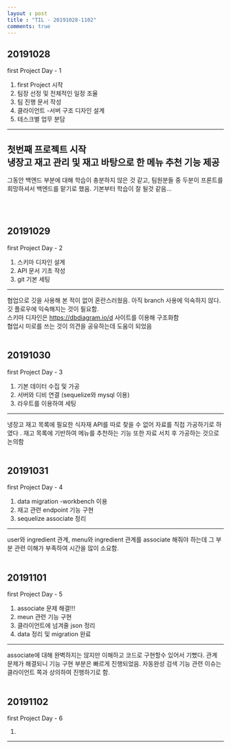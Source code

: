 ```yaml
---
layout : post
title : "TIL - 20191028-1102"
comments: true
---
```


## 20191028

first Project Day - 1

1. first Project 시작
2. 팀장 선정 및 전체적인 일정 조율
3. 팀 진행 문서 작성
4. 클라이언트 -서버 구조 디자인 설계
5. 테스크별 업무 분담

---
첫번째 프로젝트 시작 <br/>
냉장고 재고 관리 및 재고 바탕으로 한 메뉴 추천 기능 제공
-
그동안 백엔드 부분에 대해 학습이 충분하지 않은 것 같고,
팀원분들 중 두분이 프론트를 희망하셔서 백엔드를 맡기로 했음. 기본부터 학습이 잘 될것 같음...

<br/>
<br/>

## 20191029

first Project Day - 2

1. 스키마 디자인 설계
2. API 문서 기초 작성
3. git 기본 세팅

---
협업으로 깃을 사용해 본 적이 없어 혼란스러웠음. 아직 branch 사용에 익숙하지 않다. 깃 플로우에 익숙해지는 것이 필요함. <br/>
스키마 디자인은 https://dbdiagram.io/d 사이트를 이용해 구조화함<br/>
협업시 미로를 쓰는 것이 의견을 공유하는데 도움이 되었음
<br/>
<br/>

## 20191030

first Project Day - 3

1. 기본 데이터 수집 및 가공
2. 서버와 디비 연결 (sequelize와 mysql 이용)
3. 라우트를 이용하여 세팅

---
냉장고 재고 목록에 필요한 식자재 API를 따로 찾을 수 없어 자료를 직접 가공하기로 하였다 . 재고 목록에 기반하여 메뉴를 추천하는 기능 또한 자료 서치 후 가공하는 것으로 논의함
<br/>
<br/>

## 20191031

first Project Day - 4

1. data migration -workbench 이용
2. 재고 관련 endpoint 기능 구현
3. sequelize associate 정리

---
user와 ingredient 관계, menu와 ingredient 관계를 associate 해줘야 하는데 그 부분 관련 이해가 부족하여 시간을 많이 소요함.
<br/>
<br/>

## 20191101

first Project Day - 5

1. associate 문제 해결!!!
2. meun 관련 기능 구현
3. 클라이언트에 넘겨줄 json 정리
4. data 정리 및 migration 완료 

---
associate에 대해 완벽하지는 않지만 이해하고 코드로 구현할수 있어서 기뻤다. 관계 문제가 해결되니 기능 구현 부분은 빠르게 진행되었음. 자동완성 검색 기능 관련 이슈는 클라이언트 쪽과 상의하여 진행하기로 함.
<br/>
<br/>

## 20191102

first Project Day - 6

1.


---

<br/>
<br/>

